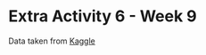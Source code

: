 # Extra Activity 6 - Week 9

Data taken from [Kaggle](https://www.kaggle.com/datasets/mustafaali96/weight-height)
